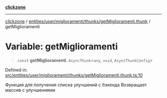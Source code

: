 [**clickzone**](../../../../../../README.md)

***

[clickzone](../../../../../../README.md) / [entities/user/miglioramenti/thunks/getMiglioramenti.thunk](../README.md) / getMiglioramenti

# Variable: getMiglioramenti

> `const` **getMiglioramenti**: `AsyncThunk`\<`any`, `void`, `AsyncThunkConfig`\>

Defined in: [src/entities/user/miglioramenti/thunks/getMiglioramenti.thunk.ts:10](https://github.com/MaximBri/ClickZone/blob/20f3f0d061a7c50a96ed5bba64acbc325a456072/client/src/entities/user/miglioramenti/thunks/getMiglioramenti.thunk.ts#L10)

Функция для получения списка улучшений с бэкенда
Возвращает массив с улучшениями
